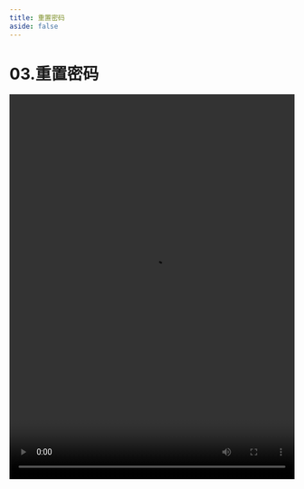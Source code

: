 ```yaml
---
title: 重置密码
aside: false
---
```


# 03.重置密码

<video autoplay src="http://qn.chinavanes.com/nodejs/module-17/03.重置密码.mp4" controls controlsList="nodownload" width="100%" height="680"/>


